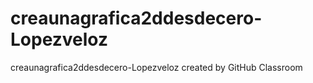 # creaunagrafica2ddesdecero-Lopezveloz
creaunagrafica2ddesdecero-Lopezveloz created by GitHub Classroom
